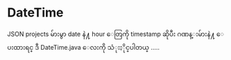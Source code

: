 # DateTime
JSON projects မ်ားမွာ date နဲ႔ hour ေတြကို timestamp ဆိုပီး ဂဏန္​းမ်ားနဲ႔ ေပးထားရင္​ ဒီ DateTime.java ေလးကို သံုးႏိုင္​ပါတယ္​ .....
